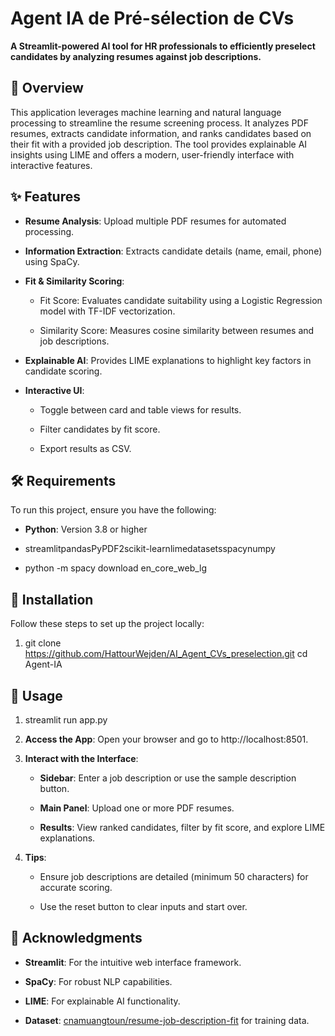 Agent IA de Pré-sélection de CVs
================================

**A Streamlit-powered AI tool for HR professionals to efficiently preselect candidates by analyzing resumes against job descriptions.**

📑 Overview
-----------

This application leverages machine learning and natural language processing to streamline the resume screening process. It analyzes PDF resumes, extracts candidate information, and ranks candidates based on their fit with a provided job description. The tool provides explainable AI insights using LIME and offers a modern, user-friendly interface with interactive features.

✨ Features
----------

*   **Resume Analysis**: Upload multiple PDF resumes for automated processing.
    
*   **Information Extraction**: Extracts candidate details (name, email, phone) using SpaCy.
    
*   **Fit & Similarity Scoring**:
    
    *   Fit Score: Evaluates candidate suitability using a Logistic Regression model with TF-IDF vectorization.
        
    *   Similarity Score: Measures cosine similarity between resumes and job descriptions.
        
*   **Explainable AI**: Provides LIME explanations to highlight key factors in candidate scoring.
    
*   **Interactive UI**:
    
    *   Toggle between card and table views for results.
        
    *   Filter candidates by fit score.
        
    *   Export results as CSV.

🛠️ Requirements
----------------

To run this project, ensure you have the following:

*   **Python**: Version 3.8 or higher
    
*   streamlitpandasPyPDF2scikit-learnlimedatasetsspacynumpy
    
*   python -m spacy download en\_core\_web\_lg
    

🚀 Installation
---------------

Follow these steps to set up the project locally:

1.  git clone https://github.com/HattourWejden/AI_Agent_CVs_preselection.git cd Agent-IA
    

📖 Usage
--------

1.  streamlit run app.py
    
2.  **Access the App**: Open your browser and go to http://localhost:8501.
    
3.  **Interact with the Interface**:
    
    *   **Sidebar**: Enter a job description or use the sample description button.
        
    *   **Main Panel**: Upload one or more PDF resumes.
        
    *   **Results**: View ranked candidates, filter by fit score, and explore LIME explanations.
    
        
4.  **Tips**:
    
    *   Ensure job descriptions are detailed (minimum 50 characters) for accurate scoring.
        
    *   Use the reset button to clear inputs and start over.
        
    
🙏 Acknowledgments
------------------

*   **Streamlit**: For the intuitive web interface framework.
    
*   **SpaCy**: For robust NLP capabilities.
    
*   **LIME**: For explainable AI functionality.
    
*   **Dataset**: [cnamuangtoun/resume-job-description-fit](https://huggingface.co/datasets/cnamuangtoun/resume-job-description-fit) for training data.
    

